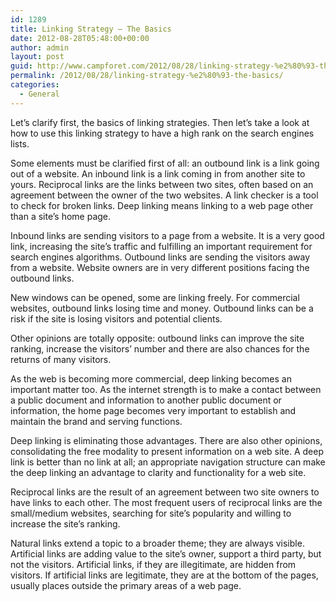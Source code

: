 ```yaml
---
id: 1289
title: Linking Strategy – The Basics
date: 2012-08-28T05:48:00+00:00
author: admin
layout: post
guid: http://www.campforet.com/2012/08/28/linking-strategy-%e2%80%93-the-basics/
permalink: /2012/08/28/linking-strategy-%e2%80%93-the-basics/
categories:
  - General
---
```

Let’s clarify first, the basics of linking strategies. Then let’s take a look at how to use this linking strategy to have a high rank on the search engines lists.

Some elements must be clarified first of all: an outbound link is a link going out of a website. An inbound link is a link coming in from another site to yours. Reciprocal links are the links between two sites, often based on an agreement between the owner of the two websites. A link checker is a tool to check for broken links. Deep linking means linking to a web page other than a site’s home page.

Inbound links are sending visitors to a page from a website. It is a very good link, increasing the site’s traffic and fulfilling an important requirement for search engines algorithms. Outbound links are sending the visitors away from a website. Website owners are in very different positions facing the outbound links.

New windows can be opened, some are linking freely. For commercial websites, outbound links losing time and money. Outbound links can be a risk if the site is losing visitors and potential clients.

Other opinions are totally opposite: outbound links can improve the site ranking, increase the visitors’ number and there are also chances for the returns of many visitors.

As the web is becoming more commercial, deep linking becomes an important matter too. As the internet strength is to make a contact between a public document and information to another public document or information, the home page becomes very important to establish and maintain the brand and serving functions.

Deep linking is eliminating those advantages. There are also other opinions, consolidating the free modality to present information on a web site. A deep link is better than no link at all; an appropriate navigation structure can make the deep linking an advantage to clarity and functionality for a web site.

Reciprocal links are the result of an agreement between two site owners to have links to each other. The most frequent users of reciprocal links are the small/medium websites, searching for site’s popularity and willing to increase the site’s ranking.

Natural links extend a topic to a broader theme; they are always visible. Artificial links are adding value to the site’s owner, support a third party, but not the visitors. Artificial links, if they are illegitimate, are hidden from visitors. If artificial links are legitimate, they are at the bottom of the pages, usually places outside the primary areas of a web page.